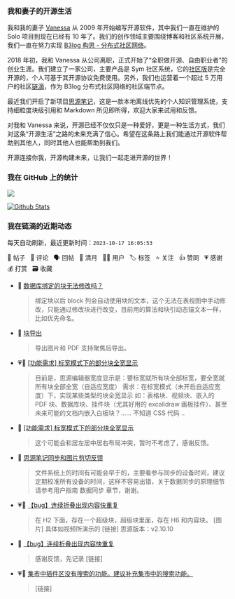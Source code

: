 ### 我和妻子的开源生活

我和我的妻子 [Vanessa](https://github.com/Vanessa219) 从 2009 年开始编写开源软件，其中我们一直在维护的 Solo 项目到现在已经有 10 年了。我们的创作领域主要围绕博客和社区系统开展，我们一直在努力实现 [B3log 构思 - 分布式社区网络](https://ld246.com/article/1546941897596)。

2018 年初，我和 Vanessa 从公司离职，正式开始了“全职做开源、自由职业者”的创业生涯。我们建立了一家公司，主要产品是 Sym 社区系统，它的[社区版](https://github.com/88250/symphony)是完全开源的，个人可基于其开源协议免费使用。另外，我们也运营着一个超过 5 万用户的社区[链滴](https://ld246.com)，作为 B3log 分布式社区网络的社区端节点。

最近我们开启了新项目[思源笔记](https://github.com/siyuan-note/siyuan)，这是一款本地离线优先的个人知识管理系统，支持细粒度块级引用和 Markdown 所见即所得，欢迎大家来试用和反馈。

对我和 Vanessa 来说，开源已经不仅仅只是一种爱好，更是一种生活方式，我们对这条“开源生活”之路的未来充满了信心。希望在这条路上我们能通过开源软件帮助到其他人，同时其他人也能帮助到我们。

开源连接你我，开源构建未来，让我们一起走进开源的世界！

### 我在 GitHub 上的统计

<a title="Hits" target="_blank" href="https://github.com/88250/88250"><img src="https://hits.b3log.org/88250/88250.svg"></a>

[![Github Stats](https://github-readme-stats.vercel.app/api?username=88250&theme=tokyonight&show_icons=true)](https://github.com/88250)

<!--events start -->

### 我在链滴的近期动态

每天自动刷新，最近更新时间：`2023-10-17 16:05:53`

📝 帖子 &nbsp; 💬 评论 &nbsp; 🗣 回帖 &nbsp; 🌙 清月 &nbsp; 👨‍💻 用户 &nbsp; 🏷️ 标签 &nbsp; ⭐️ 关注 &nbsp; 👍 赞同 &nbsp; 💗 感谢 &nbsp; 💰 打赏 &nbsp; 🗃 收藏

* 💬 [数据库绑定的块无法修改吗？](https://ld246.com/article/1697373587244/comment/1697524899826#comments)

  > 绑定块以后 block 列会自动使用块的文本，这个无法在表视图中手动修改，只能通过修改块进行改变，目前用的算法和块引动态锚文本一样，比如优先命名。
* 💬 [块导出](https://ld246.com/article/1697505327287/comment/1697508784278#comments)

  > 导出图片和 PDF 支持聚焦后导出。
* 💗📝 [[功能需求] 标宽模式下的部分块全宽显示](https://ld246.com/article/1697368824128)

  > 目前是，思源编辑器宽度显示是：要标宽就所有块全部标宽，要全宽就所有块全部全宽（自适应宽度） 需求：在标宽模式（未开启自适应宽度）下，实现某些类型的块全宽显示 如：表格块、视频块、嵌入的 PDF 块、数据库块、挂件块（尤其好用的 excalidraw 画板挂件）、甚至未来可能的文档内嵌入白板块？…… 不知道 CSS 代码 ..
* 💬 [[功能需求] 标宽模式下的部分块全宽显示](https://ld246.com/article/1697368824128/comment/1697386972196#comments)

  > 这个可能会和居左居中居右布局冲突，暂时不考虑了，感谢反馈。
* 💬 [思源笔记同步和图片剪切反馈](https://ld246.com/article/1697264253179/comment/1697386329435#comments)

  > 文件系统上的时间有可能会早于的，主要看参与同步的设备时间，建议定期校准所有设备的时间，这样不容易出错，关于数据同步的原理细节请参考用户指南 数据同步 章节，谢谢。
* 💗📝 [【bug】连续折叠出现内容快重复](https://ld246.com/article/1697379221215)

  > 在 H2 下面，存在一个超级块，超级块里面，存在 H6 和内容块。 [图片] 具体如视频所演示的 [链接] 思源版本：v2.10.10
* 💬 [【bug】连续折叠出现内容快重复](https://ld246.com/article/1697379221215/comment/1697381652334#comments)

  > 感谢反馈，先记录 [链接]
* 💗💬 [集市中插件区没有搜索的功能。建议补充集市中的搜索功能。](https://ld246.com/article/1697376412505/comment/1697376919579#comments)

  > [链接]


<!--events end -->
